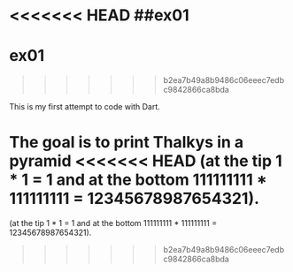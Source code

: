 <<<<<<< HEAD
##ex01
=======
ex01
====
>>>>>>> b2ea7b49a8b9486c06eeec7edbc9842866ca8bda

This is my first attempt to code with Dart.

The goal is to print Thalkys in a pyramid 
<<<<<<< HEAD
(at the tip 1 * 1 = 1 and at the bottom 111111111 * 111111111 = 12345678987654321).
=======
(at the tip 1 * 1 = 1 and at the bottom 111111111 * 111111111 = 12345678987654321).
>>>>>>> b2ea7b49a8b9486c06eeec7edbc9842866ca8bda
